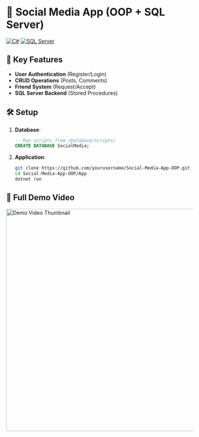# 🚀 Social Media App (OOP + SQL Server)

[![C#](https://img.shields.io/badge/C%23-11.0-blue)](https://dotnet.microsoft.com/)
[![SQL Server](https://img.shields.io/badge/SQL_Server-2022-red)](https://www.microsoft.com/sql-server)

## 📌 Key Features
- **User Authentication** (Register/Login)
- **CRUD Operations** (Posts, Comments)
- **Friend System** (Request/Accept)
- **SQL Server Backend** (Stored Procedures)

## 🛠️ Setup
1. **Database**:
   ```sql
   -- Run scripts from /Database/Scripts/
   CREATE DATABASE SocialMedia;
   ```
2. **Application**:
   ```bash
   git clone https://github.com/yourusername/Social-Media-App-OOP.git
   cd Social-Media-App-OOP/App
   dotnet run
   ```

## 🎥 Full Demo Video
<a href="https://drive.google.com/file/d/1rAAQXLDnvnBILuG0ACuZ9IqBlzixYwlc/view" target="_blank">
  <img src="./Screenshots/video-thumbnail.jpg" alt="Demo Video Thumbnail" width="600">
</a>

